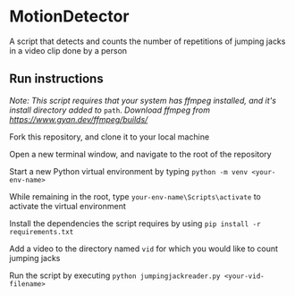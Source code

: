 # MotionDetector
A script that detects and counts the number of repetitions of jumping jacks in a video clip done by a person

## Run instructions

_Note: This script requires that your system has ffmpeg installed, and it's install directory added to_ `path`. _Download ffmpeg from https://www.gyan.dev/ffmpeg/builds/_

Fork this repository, and clone it to your local machine

Open a new terminal window, and navigate to the root of the repository

Start a new Python virtual environment by typing `python -m venv <your-env-name>`

While remaining in the root, type `your-env-name\Scripts\activate` to activate the virtual environment

Install the dependencies the script requires by using `pip install -r requirements.txt`

Add a video to the directory named `vid` for which you would like to count jumping jacks

Run the script by executing `python jumpingjackreader.py <your-vid-filename>`

